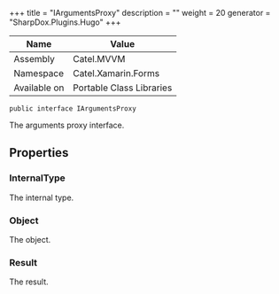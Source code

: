 

+++
title = "IArgumentsProxy" 
description = ""
weight = 20
generator = "SharpDox.Plugins.Hugo"
+++

Name|Value
---|---
Assembly|Catel.MVVM
Namespace|Catel.Xamarin.Forms
Available on|Portable Class Libraries

```
public interface IArgumentsProxy
```

The arguments proxy interface.

## Properties

### InternalType

The internal type.

### Object

The object.

### Result

The result.

